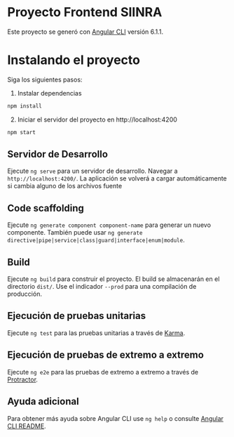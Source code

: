 # Proyecto Frontend SIINRA

Este proyecto se generó con [Angular CLI](https://github.com/angular/angular-cli) versión 6.1.1.

# Instalando el proyecto

Siga los siguientes pasos:
1. Instalar dependencias

```bash
npm install
```

2. Iniciar el servidor del proyecto en http://localhost:4200

```bash
npm start
```

## Servidor de Desarrollo

Ejecute `ng serve` para un servidor de desarrollo. Navegar a `http://localhost:4200/`. La aplicación se volverá a cargar automáticamente si cambia alguno de los archivos fuente

## Code scaffolding

Ejecute `ng generate component component-name` para generar un nuevo componente. También puede usar `ng generate directive|pipe|service|class|guard|interface|enum|module`.

## Build

Ejecute `ng build` para construir el proyecto. El build se almacenarán en el directorio `dist/`. Use el indicador `--prod` para una compilación de producción.

## Ejecución de pruebas unitarias

Ejecute `ng test` para las pruebas unitarias a través de [Karma](https://karma-runner.github.io).

## Ejecución de pruebas de extremo a extremo

Ejecute `ng e2e` para las pruebas de extremo a extremo a través de [Protractor](http://www.protractortest.org/).

## Ayuda adicional

Para obtener más ayuda sobre Angular CLI use `ng help` o consulte [Angular CLI README](https://github.com/angular/angular-cli/blob/master/README.md).
